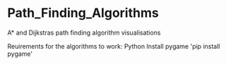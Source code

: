 # Path_Finding_Algorithms

A* and Dijkstras path finding algorithm visualisations

Reuirements for the algorithms to work:
Python
Install pygame 'pip install pygame'
